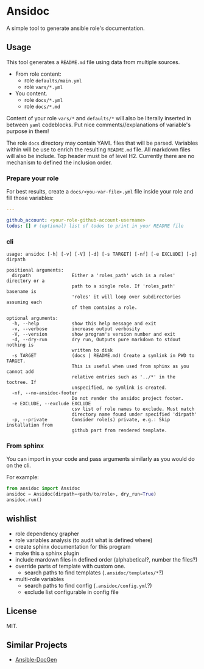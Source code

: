 # Ansidoc

A simple tool to generate ansible role's documentation.

## Usage

This tool generates a `README.md` file using data from multiple sources.

* From role content:
  * role `defaults/main.yml`
  * role `vars/*.yml`
* You content.
  * role `docs/*.yml`
  * role `docs/*.md`

Content of your role `vars/*` and `defaults/*` will also be literally inserted
in between `yaml` codeblocks. Put nice comments//explanations of variable's
purpose in them!

The role `docs` directory may contain YAML files that will be parsed. Variables
within will be use to enrich the resulting `README.md` file. All markdown files
will also be include. Top header must be of level H2. Currently there are no
mechanism to defined the inclusion order.

### Prepare your role

For best results, create a `docs/<you-var-file>.yml` file inside your role and fill those
variables:

```yaml
---

github_account: <your-role-github-account-username>
todos: [] # (optional) list of todos to print in your README file
```

### cli

```shell
usage: ansidoc [-h] [-v] [-V] [-d] [-s TARGET] [-nf] [-e EXCLUDE] [-p] dirpath

positional arguments:
  dirpath               Either a 'roles_path' wich is a roles' directory or a
                        path to a single role. If 'roles_path' basename is
                        'roles' it will loop over subdirectories assuming each
                        of them contains a role.

optional arguments:
  -h, --help            show this help message and exit
  -v, --verbose         increase output verbosity
  -V, --version         show program's version number and exit
  -d, --dry-run         dry run, Outputs pure markdown to stdout nothing is
                        written to disk
  -s TARGET             (docs | README.md) Create a symlink in PWD to TARGET.
                        This is useful when used from sphinx as you cannot add
                        relative entries such as '../*' in the toctree. If
                        unspecified, no symlink is created.
  -nf, --no-ansidoc-footer
                        Do not render the ansidoc project footer.
  -e EXCLUDE, --exclude EXCLUDE
                        csv list of role names to exclude. Must match
                        directory name found under specified 'dirpath'
  -p, --private         Consider role(s) private, e.g.: Skip installation from
                        github part from rendered template.
```

### From sphinx

You can import in your code and pass arguments similarly as you would do on the
cli.

For example:

```python
from ansidoc import Ansidoc
ansidoc = Ansidoc(dirpath=<path/to/role>, dry_run=True)
ansidoc.run()
```

## wishlist

- role dependency grapher
- role variables analysis (to audit what is defined where)
- create sphinx documentation for this program
- make this a sphinx plugin
- include mardown files in defined order (alphabetical?, number the files?)
- override parts of template with custom one.
  - search paths to find templates (`.ansidoc/templates/*`?)
- multi-role variables
  - search paths to find config (`.ansidoc/config.yml`?)
  - exclude list configurable in config file

## License

MIT.

## Similar Projects

* [Ansible-DocGen](https://github.com/toast38coza/Ansible-DocGen)
